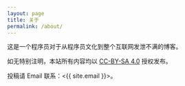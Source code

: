```yaml
---
layout: page
title: 关于
permalink: /about/
---
```


这是一个程序员对于从程序员文化到整个互联网发泄不满的博客。

如无特别注明，本站所有内容均以 [CC-BY-SA 4.0] 授权发布。

投稿请 Email 联系：<{{ site.email }}>。

[CC-BY-SA 4.0]: https://creativecommons.org/licenses/by-sa/4.0/deed.zh
